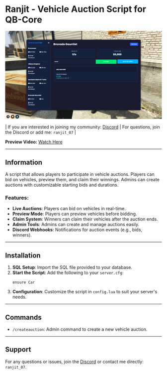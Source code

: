 # Ranjit - Vehicle Auction Script for QB-Core

![Preview](image.png)

| If you are interested in joining my community: [Discord](https://discord.gg/TdDRdWpeJz) | For questions, join the Discord or add me: `ranjit_07` |

**Preview Video:** [Watch Here](https://youtu.be/mQ0ptMDeeX0?si=KzhaTZOiLZCrfbnK)



---

## Information

A script that allows players to participate in vehicle auctions. Players can bid on vehicles, preview them, and claim their winnings. Admins can create auctions with customizable starting bids and durations.

### Features:
- **Live Auctions**: Players can bid on vehicles in real-time.
- **Preview Mode**: Players can preview vehicles before bidding.
- **Claim System**: Winners can claim their vehicles after the auction ends.
- **Admin Tools**: Admins can create and manage auctions easily.
- **Discord Webhooks**: Notifications for auction events (e.g., bids, winners).


---

## Installation

1. **SQL Setup**: Import the SQL file provided to your database.
2. **Start the Script**: Add the following to your `server.cfg`:
   ```
   ensure Car
   ```
3. **Configuration**: Customize the script in `config.lua` to suit your server's needs.

---

## Commands

- `/createauction`: Admin command to create a new vehicle auction.

---

## Support

For any questions or issues, join the [Discord](https://discord.gg/TdDRdWpeJz) or contact me directly: `ranjit_07`.
